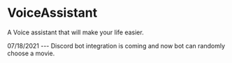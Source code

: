 # VoiceAssistant
A Voice assistant that will make your life easier.

07/18/2021 --- Discord bot integration is coming and now bot can randomly choose a movie.
